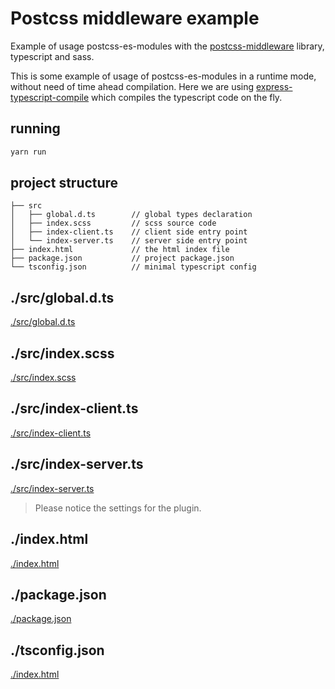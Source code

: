 # Postcss middleware example
Example of usage postcss-es-modules with the [postcss-middleware](https://github.com/jedmao/postcss-middleware#readme/) 
library, typescript and sass.

This is some example of usage of postcss-es-modules in a runtime mode, without need of time ahead 
compilation. Here we are using [express-typescript-compile](https://github.com/majo44/express-typescript-compile)
which compiles the typescript code on the fly.   

## running
```bash
yarn run
```

## project structure
```
├── src
│   ├── global.d.ts        // global types declaration
│   ├── index.scss         // scss source code
│   ├── index-client.ts    // client side entry point
│   └── index-server.ts    // server side entry point
├── index.html             // the html index file
├── package.json           // project package.json
└── tsconfig.json          // minimal typescript config
```

## ./src/global.d.ts

[./src/global.d.ts ](./src/global.d.ts  ':include :type=code')


## ./src/index.scss

[./src/index.scss  ](./src/index.scss  ':include :type=code')

## ./src/index-client.ts

[./src/index-client.ts](./src/index-client.ts ':include :type=code')

## ./src/index-server.ts

[./src/index-server.ts](./src/index-server.ts ':include :type=code')

> Please notice the settings for the plugin.

## ./index.html

[./index.html](./index.html ':include :type=code')

## ./package.json

[./package.json](./package.json ':include :type=code')


## ./tsconfig.json

[./index.html](./tsconfig.json  ':include :type=code')
